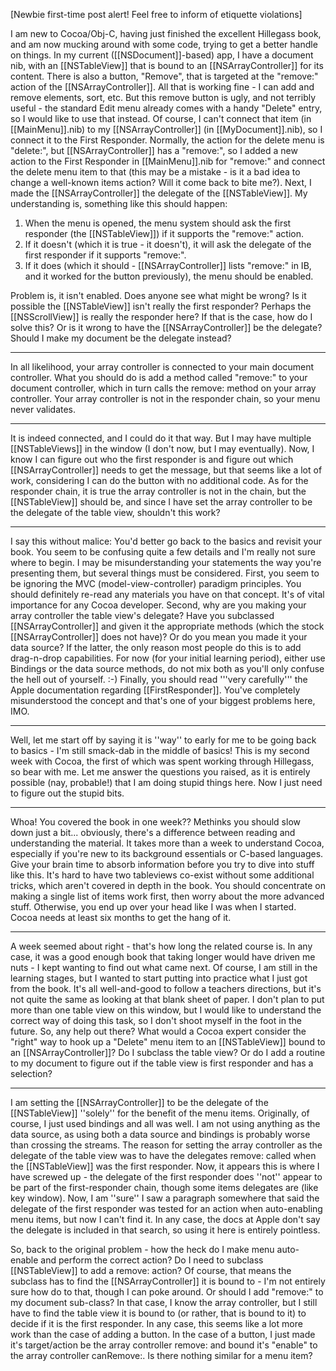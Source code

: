 
[Newbie first-time post alert! Feel free to inform of etiquette violations]

I am new to Cocoa/Obj-C, having just finished the excellent Hillegass book, and am now mucking around with some code, trying to get a better handle on things. In my current ([[NSDocument]]-based) app, I have a document nib, with an [[NSTableView]] that is bound to an [[NSArrayController]] for its content. There is also a button, "Remove", that is targeted at the "remove:" action of the [[NSArrayController]]. All that is working fine - I can add and remove elements, sort, etc. But this remove button is ugly, and not terribly useful - the standard Edit menu already comes with a handy "Delete" entry, so I would like to use that instead. Of course, I can't connect that item (in [[MainMenu]].nib) to my [[NSArrayController]] (in [[MyDocument]].nib), so I connect it to the First Responder. Normally, the action for the delete menu is "delete:", but [[NSArrayController]] has a "remove:", so I added a new action to the First Responder in [[MainMenu]].nib for "remove:" and connect the delete menu item to that (this may be a mistake - is it a bad idea to change a well-known items action? Will it come back to bite me?). Next, I made the [[NSArrayController]] the delegate of the [[NSTableView]]. My understanding is, something like this should happen:

1. When the menu is opened, the menu system should ask the first responder (the [[NSTableView]]) if it supports the "remove:" action.
2. If it doesn't (which it is true - it doesn't), it will ask the delegate of the first responder if it supports "remove:".
3. If it does (which it should - [[NSArrayController]] lists "remove:" in IB, and it worked for the button previously), the menu should be enabled.

Problem is, it isn't enabled. Does anyone see what might be wrong? Is it possible the [[NSTableView]] isn't really the first responder? Perhaps the [[NSScrollView]] is really the responder here? If that is the case, how do I solve this? Or is it wrong to have the [[NSArrayController]] be the delegate? Should I make my document be the delegate instead? 

----

In all likelihood, your array controller is connected to your main document controller. What you should do is add a method called "remove:" to your document controller, which in turn calls the remove: method on your array controller. Your array controller is not in the responder chain, so your menu never validates.

----

It is indeed connected, and I could do it that way. But I may have multiple [[NSTableViews]] in the window (I don't now, but I may eventually). Now, I know I can figure out who the first responder is and figure out which [[NSArrayController]] needs to get the message, but that seems like a lot of work, considering I can do the button with no additional code. As for the responder chain, it is true the array controller is not in the chain, but the [[NSTableView]] should be, and since I have set the array controller to be the delegate of the table view, shouldn't this work?

----
I say this without malice: You'd better go back to the basics and revisit your book. You seem to be confusing quite a few details and I'm really not sure where to begin. I may be misunderstanding your statements the way you're presenting them, but several things must be considered. First, you seem to be ignoring the MVC (model-view-controller) paradigm principles. You should definitely re-read any materials you have on that concept. It's of vital importance for any Cocoa developer. Second, why are you making your array controller the table view's delegate? Have you subclassed [[NSArrayController]] and given it the appropriate methods (which the stock [[NSArrayController]] does not have)? Or do you mean you made it your data source? If the latter, the only reason most people do this is to add drag-n-drop capabilities. For now (for your initial learning period), either use Bindings or the data source methods, do not mix both as you'll only confuse the hell out of yourself. :-) Finally, you should read '''very carefully''' the Apple documentation regarding [[FirstResponder]]. You've completely misunderstood the concept and that's one of your biggest problems here, IMO.

----

Well, let me start off by saying it is ''way'' to early for me to be going back to basics - I'm still smack-dab in the middle of basics! This is my second week with Cocoa, the first of which was spent working through Hillegass, so bear with me. Let me answer the questions you raised, as it is entirely possible (nay, probable!) that I am doing stupid things here. Now I just need to figure out the stupid bits.

----

Whoa! You covered the book in one week?? Methinks you should slow down just a bit... obviously, there's a difference between reading and understanding the material. It takes more than a week to understand Cocoa, especially if you're new to its background essentials or C-based languages. Give your brain time to absorb information before you try to dive into stuff like this. It's hard to have two tableviews co-exist without some additional tricks, which aren't covered in depth in the book. You should concentrate on making a single list of items work first, then worry about the more advanced stuff. Otherwise, you end up over your head like I was when I started. Cocoa needs at least six months to get the hang of it.

----

A week seemed about right - that's how long the related course is. In any case, it was a good enough book that taking longer would have driven me nuts - I kept wanting to find out what came next. Of course, I am still in the learning stages, but I wanted to start putting into practice what I just got from the book. It's all well-and-good to follow a teachers directions, but it's not quite the same as looking at that blank sheet of paper. I don't plan to put more than one table view on this window, but I would like to understand the correct way of doing this task, so I don't shoot myself in the foot in the future. So, any help out there? What would a Cocoa expert consider the "right" way to hook up a "Delete" menu item to an [[NSTableView]] bound to an [[NSArrayController]]? Do I subclass the table view? Or do I add a routine to my document to figure out if the table view is first responder and has a selection?

----

I am setting the [[NSArrayController]] to be the delegate of the [[NSTableView]] ''solely'' for the benefit of the menu items. Originally, of course, I just used bindings and all was well. I am not using anything as the data source, as using both a data source and bindings is probably worse than crossing the streams. The reason for setting the array controller as the delegate of the table view was to have the delegates remove: called when the [[NSTableView]] was the first responder. Now, it appears this is where I have screwed up - the delegate of the first responder does ''not'' appear to be part of the first-responder chain, though some items delegates are (like key window). Now, I am ''sure'' I saw a paragraph somewhere that said the delegate of the first responder was tested for an action when auto-enabling menu items, but now I can't find it. In any case, the docs at Apple don't say the delegate is included in that search, so using it here is entirely pointless.

So, back to the original problem - how the heck do I make menu auto-enable and perform the correct action? Do I need to subclass [[NSTableView]] to add a remove: action? Of course, that means the subclass has to find the [[NSArrayController]] it is bound to - I'm not entirely sure how do to that, though I can poke around. Or should I add "remove:" to my document sub-class? In that case, I know the array controller, but I still have to find the table view it is bound to (or rather, that is bound to it) to decide if it is the first responder. In any case, this seems like a lot more work than the case of adding a button. In the case of a button, I just made it's target/action be the array controller remove: and bound it's "enable" to the array controller canRemove:. Is there nothing similar for a menu item?